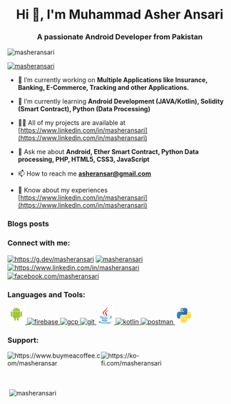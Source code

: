 <h1 align="center">Hi 👋, I'm Muhammad Asher Ansari</h1>
<h3 align="center">A passionate Android Developer from Pakistan</h3>

<p align="left"> <img src="https://komarev.com/ghpvc/?username=masheransari&label=Profile%20views&color=0e75b6&style=flat" alt="masheransari" /> </p>

<p align="left"> <a href="https://twitter.com/masheransari" target="blank"><img src="https://img.shields.io/twitter/follow/masheransari?logo=twitter&style=for-the-badge" alt="masheransari" /></a> </p>

- 🔭 I’m currently working on **Multiple Applications like Insurance, Banking, E-Commerce, Tracking and other Applications.**

- 🌱 I’m currently learning **Android Development (JAVA/Kotlin), Solidity (Smart Contract), Python (Data Processing)**

- 👨‍💻 All of my projects are available at [https://www.linkedin.com/in/masheransari](https://www.linkedin.com/in/masheransari)

- 💬 Ask me about **Android, Ether Smart Contract, Python Data processing, PHP, HTML5, CSS3, JavaScript**

- 📫 How to reach me **asheransar@gmail.com**

- 📄 Know about my experiences [https://www.linkedin.com/in/masheransari](https://www.linkedin.com/in/masheransari)

### Blogs posts
<!-- BLOG-POST-LIST:START -->
<!-- BLOG-POST-LIST:END -->

<h3 align="left">Connect with me:</h3>
<p align="left">
<a href="https://dev.to/https://g.dev/masheransari" target="blank"><img align="center" src="https://raw.githubusercontent.com/rahuldkjain/github-profile-readme-generator/master/src/images/icons/Social/devto.svg" alt="https://g.dev/masheransari" height="30" width="40" /></a>
<a href="https://twitter.com/masheransari" target="blank"><img align="center" src="https://raw.githubusercontent.com/rahuldkjain/github-profile-readme-generator/master/src/images/icons/Social/twitter.svg" alt="masheransari" height="30" width="40" /></a>
<a href="https://linkedin.com/in/https://www.linkedin.com/in/masheransari" target="blank"><img align="center" src="https://raw.githubusercontent.com/rahuldkjain/github-profile-readme-generator/master/src/images/icons/Social/linked-in-alt.svg" alt="https://www.linkedin.com/in/masheransari" height="30" width="40" /></a>
<a href="https://fb.com/facebook.com/masheransari" target="blank"><img align="center" src="https://raw.githubusercontent.com/rahuldkjain/github-profile-readme-generator/master/src/images/icons/Social/facebook.svg" alt="facebook.com/masheransari" height="30" width="40" /></a>
</p>

<h3 align="left">Languages and Tools:</h3> <p align="left"><a href="https://developer.android.com" target="_blank" rel="noreferrer"> <img src="https://raw.githubusercontent.com/devicons/devicon/master/icons/android/android-original-wordmark.svg" alt="android" width="40" height="40"/> </a> <a href="https://firebase.google.com/" target="_blank" rel="noreferrer"> <img src="https://www.vectorlogo.zone/logos/firebase/firebase-icon.svg" alt="firebase" width="40" height="40"/> </a> <a href="https://cloud.google.com" target="_blank" rel="noreferrer"> <img src="https://www.vectorlogo.zone/logos/google_cloud/google_cloud-icon.svg" alt="gcp" width="40" height="40"/> </a> <a href="https://git-scm.com/" target="_blank" rel="noreferrer"> <img src="https://www.vectorlogo.zone/logos/git-scm/git-scm-icon.svg" alt="git" width="40" height="40"/> </a> <a href="https://www.java.com" target="_blank" rel="noreferrer"> <img src="https://raw.githubusercontent.com/devicons/devicon/master/icons/java/java-original.svg" alt="java" width="40" height="40"/> </a> <a href="https://kotlinlang.org" target="_blank" rel="noreferrer"> <img src="https://www.vectorlogo.zone/logos/kotlinlang/kotlinlang-icon.svg" alt="kotlin" width="40" height="40"/> </a> <a href="https://postman.com" target="_blank" rel="noreferrer"> <img src="https://www.vectorlogo.zone/logos/getpostman/getpostman-icon.svg" alt="postman" width="40" height="40"/> </a> <a href="https://www.python.org" target="_blank" rel="noreferrer"> <img src="https://raw.githubusercontent.com/devicons/devicon/master/icons/python/python-original.svg" alt="python" width="40" height="40"/> </a></p>

<h3 align="left">Support:</h3>
<p><a href="https://www.buymeacoffee.com/https://www.buymeacoffee.com/masheransar"> <img align="left" src="https://cdn.buymeacoffee.com/buttons/v2/default-yellow.png" height="50" width="210" alt="https://www.buymeacoffee.com/masheransar" /></a><a href="https://ko-fi.com/https://ko-fi.com/masheransari"> <img align="left" src="https://cdn.ko-fi.com/cdn/kofi3.png?v=3" height="50" width="210" alt="https://ko-fi.com/masheransari" /></a></p><br><br>

<br/>
<br/>
<div style="display: flex">
<!--<p><img align="left" src="https://github-readme-stats.vercel.app/api/top-langs?username=masheransari&show_icons=true&locale=en&layout=compact" alt="masheransari" /></p>-->

<p>&nbsp;<img align="center" src="https://github-readme-stats.vercel.app/api?username=masheransari&show_icons=true&locale=en" alt="masheransari" /></p>
</div>
<!--<p><img align="center" src="https://github-readme-streak-stats.herokuapp.com/?user=masheransari&" alt="masheransari" /></p>-->

